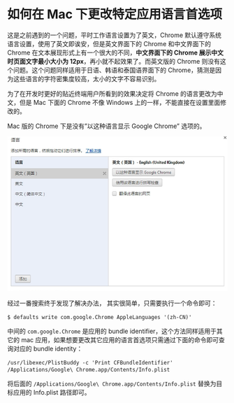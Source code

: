 # 如何在 Mac 下更改特定应用语言首选项

这是之前遇到的一个问题，平时工作语言设置为了英文，Chrome 默认遵守系统语言设置，使用了英文即诶安，但是英文界面下的 Chrome 和中文界面下的 Chrome 在文本展现形式上有一个很大的不同，**中文界面下的 Chrome 展示中文时页面文字最小大小为 12px**，再小就不起效果了。而英文版的 Chrome 则没有这个问题。这个问题同样适用于日语、韩语和泰国语界面下的 Chrome，猜测是因为这些语言的字符密集度较高，太小的文字不容易识别。

为了在开发时更好的贴近终端用户所看到的效果决定将 Chrome 的语言更改为中文，但是 Mac 下面的 Chrome 不像 Windows 上的一样，不能直接在设置里面修改的。

Mac 版的 Chrome 下是没有”以这种语言显示 Google Chrome” 选项的。

![截图](./change-language-preference-per-app-in-mac/chrome-windows.png)

经过一番搜索终于发现了解决办法， 其实很简单，只需要执行一个命令即可：

```
$ defaults write com.google.Chrome AppleLanguages '(zh-CN)'
```

中间的 `com.google.Chrome` 是应用的 bundle identifier，这个方法同样适用于其它的 mac 应用，如果想要更改其它应用的语言首选项只需通过下面的命令即可查询对应的 bundle identity：

```
/usr/libexec/PlistBuddy -c 'Print CFBundleIdentifier' /Applications/Google\ Chrome.app/Contents/Info.plist
```

将后面的 `/Applications/Google\ Chrome.app/Contents/Info.plist` 替换为目标应用的 Info.plist 路径即可。
